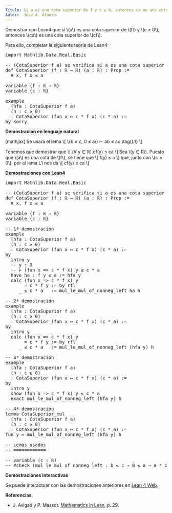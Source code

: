 ```yaml
---
Título: Si a es una cota superior de f y c ≥ 0, entonces ca es una cota superior de cf
Autor:  José A. Alonso
---
```


Demostrar con Lean4 que si \\(a\\) es una cota superior de \\(f\\) y \\(c ≥ 0\\), entonces \\(ca\\) es una cota superior de \\(cf\\).

Para ello, completar la siguiente teoría de Lean4:

<pre lang="lean">
import Mathlib.Data.Real.Basic

-- (CotaSuperior f a) se verifica si a es una cota superior de f.
def CotaSuperior (f : ℝ → ℝ) (a : ℝ) : Prop :=
  ∀ x, f x ≤ a

variable {f : ℝ → ℝ}
variable {c : ℝ}

example
  (hfa : CotaSuperior f a)
  (h : c ≥ 0)
  : CotaSuperior (fun x ↦ c * f x) (c * a) :=
by sorry
</pre>
<!--more-->

<b>Demostración en lenguaje natural</b>

[mathjax]
Se usará el lema
\\[ \\{b ≤ c, 0 ≤ a\\} ⊢ ab ≤ ac \\tag{L1} \\]

Tenemos que demostrar que
\\[ (∀ y ∈ ℝ) cf(y) ≤ ca \\]
Sea \\(y ∈ R\\). Puesto que \\(a\\) es una cota de \\(f\\), se tiene que
\\[ f(y) ≤ a \\]
que, junto con \\(c ≥ 0\\), por el lema L1 nos da
\\[ cf(y) ≤ ca \\]

<b>Demostraciones con Lean4</b>

<pre lang="lean">
import Mathlib.Data.Real.Basic

-- (CotaSuperior f a) se verifica si a es una cota superior de f.
def CotaSuperior (f : ℝ → ℝ) (a : ℝ) : Prop :=
  ∀ x, f x ≤ a

variable {f : ℝ → ℝ}
variable {c : ℝ}

-- 1ª demostración
example
  (hfa : CotaSuperior f a)
  (h : c ≥ 0)
  : CotaSuperior (fun x ↦ c * f x) (c * a) :=
by
  intro y
  -- y : ℝ
  -- ⊢ (fun x => c * f x) y ≤ c * a
  have ha : f y ≤ a := hfa y
  calc (fun x => c * f x) y
       = c * f y := by rfl
     _ ≤ c * a   := mul_le_mul_of_nonneg_left ha h

-- 2ª demostración
example
  (hfa : CotaSuperior f a)
  (h : c ≥ 0)
  : CotaSuperior (fun x ↦ c * f x) (c * a) :=
by
  intro y
  calc (fun x => c * f x) y
       = c * f y := by rfl
     _ ≤ c * a   := mul_le_mul_of_nonneg_left (hfa y) h

-- 3ª demostración
example
  (hfa : CotaSuperior f a)
  (h : c ≥ 0)
  : CotaSuperior (fun x ↦ c * f x) (c * a) :=
by
  intro y
  show (fun x => c * f x) y ≤ c * a
  exact mul_le_mul_of_nonneg_left (hfa y) h

-- 4ª demostración
lemma CotaSuperior_mul
  (hfa : CotaSuperior f a)
  (h : c ≥ 0)
  : CotaSuperior (fun x ↦ c * f x) (c * a) :=
fun y ↦ mul_le_mul_of_nonneg_left (hfa y) h

-- Lemas usados
-- ============

-- variable (c : ℝ)
-- #check (mul_le_mul_of_nonneg_left : b ≤ c → 0 ≤ a → a * b ≤ a * c)
</pre>

<b>Demostraciones interactivas</b>

Se puede interactuar con las demostraciones anteriores en <a href="https://live.lean-lang.org/#url=https://raw.githubusercontent.com/jaalonso/Calculemus2/main/src/Cota_superior_de_producto_por_escalar.lean" rel="noopener noreferrer" target="_blank">Lean 4 Web</a>.

<b>Referencias</b>

<ul>
<li> J. Avigad y P. Massot. <a href="https://bit.ly/3U4UjBk">Mathematics in Lean</a>, p. 29.</li>
</ul>
